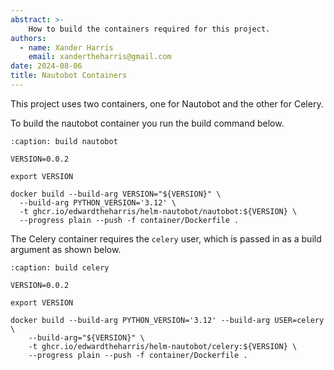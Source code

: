 ```yaml
---
abstract: >-
    How to build the containers required for this project.
authors:
  - name: Xander Harris
    email: xandertheharris@gmail.com
date: 2024-08-06
title: Nautobot Containers
---
```


This project uses two containers, one for Nautobot and the other for Celery.

To build the nautobot container you run the build command below.

```{code-block} shell
:caption: build nautobot

VERSION=0.0.2

export VERSION

docker build --build-arg VERSION="${VERSION}" \
  --build-arg PYTHON_VERSION='3.12' \
  -t ghcr.io/edwardtheharris/helm-nautobot/nautobot:${VERSION} \
  --progress plain --push -f container/Dockerfile .
```

The Celery container requires the `celery` user, which is passed in as a build
argument as shown below.

```{code-block} shell
:caption: build celery

VERSION=0.0.2

export VERSION

docker build --build-arg PYTHON_VERSION='3.12' --build-arg USER=celery \
    --build-arg="${VERSION}" \
    -t ghcr.io/edwardtheharris/helm-nautobot/celery:${VERSION} \
    --progress plain --push -f container/Dockerfile .
```
